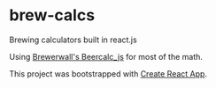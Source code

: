 # brew-calcs
Brewing calculators built in react.js

Using [Brewerwall's Beercalc_js](https://github.com/brewerwall/beercalc_js) for most of the math.

This project was bootstrapped with [Create React App](https://github.com/facebookincubator/create-react-app).